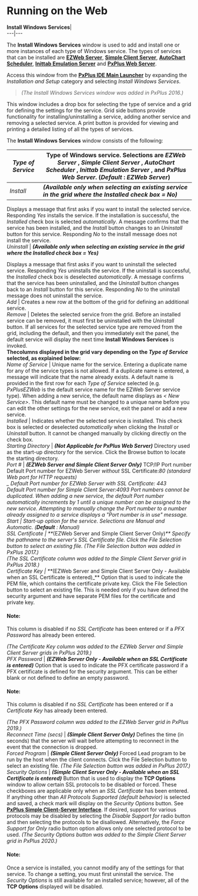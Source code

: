 # Running on the Web

**Install Windows Services**|   
---|---  
  
The **Install Windows Services** window is used to add and install one or more instances of each type of Windows service. The types of services that can be installed are **[EZWeb Server](EZWebServer/EZweb%20Introduction.md)**, **[Simple Client Server](simplecs/clienthost.md)**, **[AutoChart Scheduler](Chart%20Image%20Utilities/Installing%20Chart%20Generator%20as%20a%20Windows%20Service/Overview.md)**, **[Inittab Emulation Server](utilities/winutl_service.md)** and **[PxPlus Web Server](Web%20Server%20Reference/Setting%20Up%20PxPlus%20Web%20Server/Introduction.md)**.

Access this window from the **[PxPlus IDE Main Launcher](PxPlus%20IDE/IDE%20Main%20Launcher.md)** by expanding the _Installation and Setup_ category and selecting _Install Windows Services_.

> _(The Install Windows Services window was added in PxPlus 2016.)_

This window includes a drop box for selecting the type of service and a grid for defining the settings for the service. Grid side buttons provide functionality for installing/uninstalling a service, adding another service and removing a selected service. A print button is provided for viewing and printing a detailed listing of all the types of services.

The **Install Windows Services** window consists of the following:

_Type of Service_ |  Type of Windows service. Selections are _EZWeb_ _Server_ , _Simple Client Server_ , _AutoChart_ _Scheduler_ , _Inittab_ _Emulation Server_ , and _PxPlus Web Server_. (**_Default_ :**  _EZWeb_ _Server_)  
---|---  
_Install_ |  **_(Available only when selecting an existing service in the grid where the Installed check box = No)_**  
  
Displays a message that first asks if you want to install the selected service. Responding _Yes_ installs the service. If the installation is successful, the _Installed_ check box is selected  _automatically_. A message confirms that the service has been installed, and the _Install_ button changes to an _Uninstall_ button for this service. Responding _No_ to the install message does not install the service.  
_Uninstall_ |  **_(Available only when selecting an existing service in the grid where the Installed check box = Yes)_**  
  
Displays a message that first asks if you want to uninstall the selected service. Responding _Yes_ uninstalls the service. If the uninstall is successful, the _Installed_ check box is deselected _automatically_. A message confirms that the service has been uninstalled, and the _Uninstall_ button changes back to an _Install_ button for this service. Responding _No_ to the uninstall message does not uninstall the service.  
_Add_ |  Creates a new row at the bottom of the grid for defining an additional service.  
_Remove_ |  Deletes the selected service from the grid. Before an installed service can be removed, it must first be uninstalled with the _Uninstall_ button. If all services for the selected service type are removed from the grid, including the default, and then you immediately exit the panel, the default service will display the next time **Install Windows Services** is invoked.  
**Thecolumns displayed in the grid vary depending on the _Type of Service_ selected, as explained below:**  
_Name of Service_ |  Unique name for the service. Entering a duplicate name for any of the service types is not allowed. If a duplicate name is entered, a message will indicate that the name already exists. A default name is provided in the first row for each _Type of Service_ selected (e.g. _PxPlusEZWeb_ is the default service name for the EZWeb Server service type). When adding a new service, the default name displays as _< New Service>_. This default name must be changed to a unique name before you can edit the other settings for the new service, exit the panel or add a new service.  
_Installed_ |  Indicates whether the selected service is installed. This check box is selected or deselected _automatically_ when clicking the _Install_ or _Uninstall_ button. It cannot be changed manually by clicking directly on the check box.  
_Starting Directory_ |  **_(Not Applicable for PxPlus Web Server)_** Directory used as the start-up directory for the service. Click the Browse button to locate the starting directory.  
_Port #_ |  **_(EZWeb Server and Simple Client Server Only)_** TCP/IP Port number Default Port number for EZWeb Server _without_ SSL Certificate:_80 (standard Web port for HTTP requests)  
_ Default Port number for EZWeb Server _with_ SSL Certificate: _443_  
Default Port number for Simple Client Server:_4093_ Port numbers cannot be duplicated. When adding a new service, the default Port number automatically increments by 1 until a unique number can be assigned to the new service. Attempting to manually change the Port number to a number already assigned to a service displays a "Port number is in use" message.  
_Start_ |  Start-up option for the service. Selections are _Manual_ and _Automatic_. _(**Default** : Manual)_  
_SSL Certificate_ |  **_(EZWeb Server and Simple Client Server Only)_** Specify the pathname to the server's SSL Certificate file. Click the File Selection button to select an existing file. _(The File Selection button was added in PxPlus 2017.)  
(The SSL Certificate column was added to the Simple Client Server grid in PxPlus 2018.)_  
_Certificate Key_ |  **_(EZWeb Server and Simple Client Server Only - Available when an SSL Certificate is entered)_** Option that is used to indicate the PEM file, which contains the certificate private key. Click the File Selection button to select an existing file. This is needed only if you have defined the security argument and have separate PEM files for the certificate and private key.

#### **Note:**  
This column is disabled if no _SSL Certificate_ has been entered or if a _PFX Password_ has already been entered.

_(The Certificate Key column was added to the EZWeb Server and Simple Client Server grids in PxPlus 2019.)_  
_PFX Password_ |  **_(EZWeb Server Only - Available when an SSL Certificate is entered)_** Option that is used to indicate the PFX certificate password if a PFX certificate is defined for the security argument. This can be either blank or not defined to define an empty password.

#### **Note:**  
This column is disabled if no _SSL Certificate_ has been entered or if a _Certificate Key_ has already been entered.

_(The PFX Password column was added to the EZWeb Server grid in PxPlus 2019.)_  
_Reconnect Time (secs)_ |  **_(Simple Client Server Only)_** Defines the time (in seconds) that the server will wait before attempting to reconnect in the event that the connection is dropped.  
_Forced Program_ |  **_(Simple Client Server Only)_** Forced Lead program to be run by the host when the client connects. Click the File Selection button to select an existing file. _(The File Selection button was added in PxPlus 2017.)_  
_Security Options_ |  **_(Simple Client Server Only - Available when an SSL Certificate is entered)_** Button that is used to display the **TCP Options** window to allow certain SSL protocols to be disabled or forced. These checkboxes are applicable only when an _SSL Certificate_ has been entered. If anything other than _All Protocols Supported (default behavior)_ is selected and saved, a check mark will display on the _Security Options_ button. See **[PxPlus Simple Client-Server Interface](simplecs/clienthost.md)**. If desired, support for various protocols may be disabled by selecting the _Disable Support for_ radio button and then selecting the protocols to be disallowed. Alternatively, the _Force Support for Only_ radio button option allows only one selected protocol to be used. _(The Security Options button was added to the Simple Client Server grid in PxPlus 2020.)_  
  
#### **Note:**  
Once a service is installed, you cannot modify any of the settings for that service. To change a setting, you must first uninstall the service. The _Security Options_ is still available for an installed service; however, all of the **TCP Options** displayed will be disabled.
